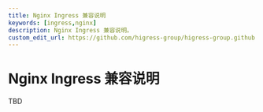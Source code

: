 ```yaml
---
title: Nginx Ingress 兼容说明
keywords: [ingress,nginx]
description: Nginx Ingress 兼容说明。
custom_edit_url: https://github.com/higress-group/higress-group.github.io/blob/main/src/content/docs/latest/zh-cn/user/nginx-ingress.md
---
```


# Nginx Ingress 兼容说明

TBD
